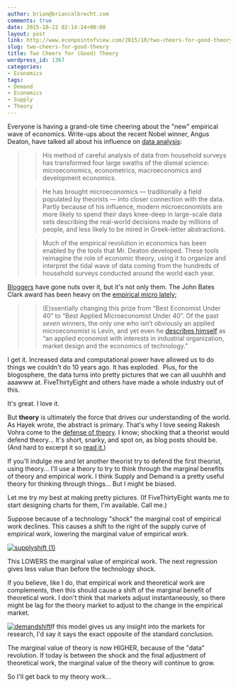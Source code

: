 ```yaml
---
author: brian@briancalbrecht.com
comments: true
date: 2015-10-22 02:14:24+00:00
layout: post
link: http://www.econpointofview.com/2015/10/two-cheers-for-good-theory/
slug: two-cheers-for-good-theory
title: Two Cheers for (Good) Theory
wordpress_id: 1367
categories:
- Economics
tags:
- Demand
- Economics
- Supply
- Theory
---
```


Everyone is having a grand-ole time cheering about the "new" empirical wave of economics. Write-ups about the recent Nobel winner, Angus Deaton, have talked all about his influence on [data analysis](http://www.nytimes.com/2015/10/13/upshot/why-angus-deaton-deserved-the-economics-nobel-prize.html?_r=0):


<blockquote>

> 
> His method of careful analysis of data from household surveys has transformed four large swaths of the dismal science: microeconomics, econometrics, macroeconomics and development economics.
> 
> 

> 
> He has brought microeconomics — traditionally a field populated by theorists — into closer connection with the data. Partly because of his influence, modern microeconomists are more likely to spend their days knee-deep in large-scale data sets describing the real-world decisions made by millions of people, and less likely to be mired in Greek-letter abstractions.
> 
> 

> 
> Much of the empirical revolution in economics has been enabled by the tools that Mr. Deaton developed. These tools reimagine the role of economic theory, using it to organize and interpret the tidal wave of data coming from the hundreds of household surveys conducted around the world each year.
> 
> 
</blockquote>




[Bloggers](http://noahpinionblog.blogspot.com/2015/09/theory-vs-data-in-economics.html) have gone nuts over it, but it's not only them. The John Bates Clark award has been heavy on the [empirical micro lately](https://afinetheorem.wordpress.com/2015/04/24/the-power-of-communication-d-rahman-2014/);





<blockquote>

> 
> (E)ssentially changing this prize from “Best Economist Under 40” to “Best Applied Microeconomist Under 40”. Of the past _seven_ winners, the only one who isn’t obviously an applied microeconomist is Levin, and yet even he [describes himself](http://web.stanford.edu/~jdlevin/) as “an applied economist with interests in industrial organization, market design and the economics of technology.”
> 
> 
</blockquote>




I get it. Increased data and computational power have allowed us to do things we couldn't do 10 years ago. It has exploded.  Plus, for the blogosphere, the data turns into pretty pictures that we can all uuuhhh and aaawww at. FiveThirtyEight and others have made a whole industry out of this.




It's great. I love it.




But **theory** is ultimately the force that drives our understanding of the world. As Hayek wrote, the abstract is primary. That's why I love seeing Rakesh Vohra come to the [defense of theory](https://theoryclass.wordpress.com/2015/10/21/gradgrindian-economics/). I know; shocking that a theorist would defend theory... It's short, snarky, and spot on, as blog posts should be. (And hard to excerpt it so [read it.](https://theoryclass.wordpress.com/2015/10/21/gradgrindian-economics/))




If you'll indulge me and let another theorist try to defend the first theorist, using theory... I'll use a theory to try to think through the marginal benefits of theory and empirical work. I think Supply and Demand is a pretty useful theory for thinking through things... But I might be biased.




Let me try my best at making pretty pictures. (If FiveThirtyEight wants me to start designing charts for them, I'm available. Call me.)




Suppose because of a technology "shock" the marginal cost of empirical work declines. This causes a shift to the right of the supply curve of empirical work, lowering the marginal value of empirical work.




[![supplyshift (1)](http://www.econpointofview.com/wp-content/uploads/2015/10/supplyshift-1.png)](http://www.econpointofview.com/wp-content/uploads/2015/10/supplyshift-1.png)




This LOWERS the marginal value of empirical work. The next regression gives less value than before the technology shock.




If you believe, like I do, that empirical work and theoretical work are complements, then this should cause a shift of the marginal benefit of theoretical work. I don't think that markets adjust instantaneously, so there might be lag for the theory market to adjust to the change in the empirical market.




[![demandshift](http://www.econpointofview.com/wp-content/uploads/2015/10/demandshift.png)](http://www.econpointofview.com/wp-content/uploads/2015/10/demandshift.png)If this model gives us any insight into the markets for research, I'd say it says the exact opposite of the standard conclusion.




The marginal value of theory is now HIGHER, because of the "data" revolution. If today is between the shock and the final adjustment of theoretical work, the marginal value of the theory will continue to grow.




So I'll get back to my theory work...



